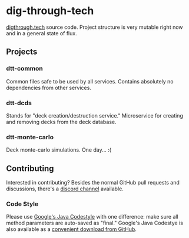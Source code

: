 # dig-through-tech
[digthrough.tech](digthrough.tech) source code. Project structure is very mutable right now and in a general state of flux.

## Projects

### dtt-common
Common files safe to be used by all services. Contains absolutely no dependencies from other services.

### dtt-dcds
Stands for "deck creation/destruction service." Microservice for creating and removing decks from the deck database.

### dtt-monte-carlo
Deck monte-carlo simulations. One day... :(

## Contributing
Interested in contributing? Besides the normal GitHub pull requests and discussions, there's a [discord channel](https://discord.gg/7r2SJ) available.

### Code Style
Please use [Google's Java Codestyle](https://google.github.io/styleguide/javaguide.html) with one difference: make sure all method parameters are auto-saved as "final." Google's Java Codestye is also available as a [convenient download from GitHub](https://github.com/google/google-java-format/blob/master/README.md).